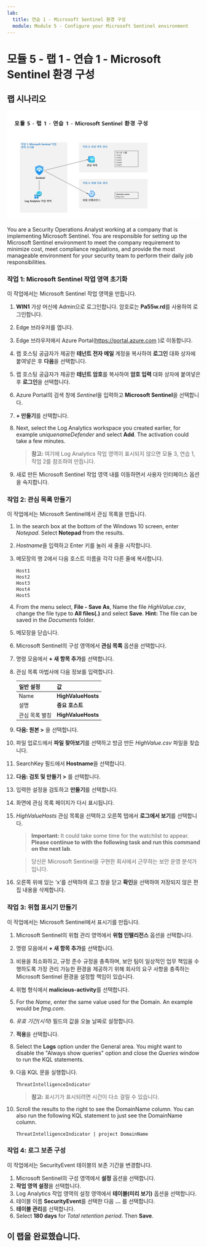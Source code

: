 ```yaml
---
lab:
  title: 연습 1 - Microsoft Sentinel 환경 구성
  module: Module 5 - Configure your Microsoft Sentinel environment
---
```


# <a name="module-5---lab-1---exercise-1---configure-your-microsoft-sentinel-environment"></a>모듈 5 - 랩 1 - 연습 1 - Microsoft Sentinel 환경 구성

## <a name="lab-scenario"></a>랩 시나리오

![랩 개요입니다.](../Media/SC-200-Lab_Diagrams_Mod5_L1_Ex1.png)

You are a Security Operations Analyst working at a company that is implementing Microsoft Sentinel. You are responsible for setting up the Microsoft Sentinel environment to meet the company requirement to minimize cost, meet compliance regulations, and provide the most manageable environment for your security team to perform their daily job responsibilities.


### <a name="task-1-initialize-the-microsoft-sentinel-workspace"></a>작업 1: Microsoft Sentinel 작업 영역 초기화

이 작업에서는 Microsoft Sentinel 작업 영역을 만듭니다.

1. **WIN1** 가상 머신에 Admin으로 로그인합니다. 암호로는 **Pa55w.rd**를 사용하여 로그인합니다.  

1. Edge 브라우저를 엽니다.

1. Edge 브라우저에서 Azure Portal(https://portal.azure.com )로 이동합니다.

1. 랩 호스팅 공급자가 제공한 **테넌트 전자 메일** 계정을 복사하여 **로그인** 대화 상자에 붙여넣은 후 **다음**을 선택합니다.

1. 랩 호스팅 공급자가 제공한 **테넌트 암호**를 복사하여 **암호 입력** 대화 상자에 붙여넣은 후 **로그인**을 선택합니다.

1. Azure Portal의 검색 창에 *Sentinel*을 입력하고 **Microsoft Sentinel**을 선택합니다.

1. **+ 만들기**를 선택합니다.

1. Next, select the Log Analytics workspace you created earlier, for example <bpt id="p1">*</bpt>uniquenameDefender<ept id="p1">*</ept> and select <bpt id="p2">**</bpt>Add<ept id="p2">**</ept>. The activation could take a few minutes.

    >**참고:** 여기에 Log Analytics 작업 영역이 표시되지 않으면 모듈 3, 연습 1, 작업 2를 참조하여 만듭니다.

1. 새로 만든 Microsoft Sentinel 작업 영역 내를 이동하면서 사용자 인터페이스 옵션을 숙지합니다.


### <a name="task-2-create-a-watchlist"></a>작업 2: 관심 목록 만들기

이 작업에서는 Microsoft Sentinel에서 관심 목록을 만듭니다.

1. In the search box at the bottom of the Windows 10 screen, enter <bpt id="p1">*</bpt>Notepad<ept id="p1">*</ept>. Select <bpt id="p1">**</bpt>Notepad<ept id="p1">**</ept> from the results.

1. *Hostname*을 입력하고 Enter 키를 눌러 새 줄을 시작합니다.

1. 메모장의 행 2에서 다음 호스트 이름을 각각 다른 줄에 복사합니다.

    ```Notepad
    Host1
    Host2
    Host3
    Host4
    Host5
    ```

1. From the menu select, <bpt id="p1">**</bpt>File - Save As<ept id="p1">**</ept>, Name the file <bpt id="p2">*</bpt>HighValue.csv<ept id="p2">*</ept>, change the file type to <bpt id="p3">**</bpt>All files(<bpt id="p4">*</bpt>.<ept id="p4">*</ept>)<ept id="p3">**</ept> and select <bpt id="p5">**</bpt>Save<ept id="p5">**</ept>. <bpt id="p1">**</bpt>Hint:<ept id="p1">**</ept> The file can be saved in the <bpt id="p2">*</bpt>Documents<ept id="p2">*</ept> folder.

1. 메모장을 닫습니다.

1. Microsoft Sentinel의 구성 영역에서 **관심 목록** 옵션을 선택합니다.

1. 명령 모음에서 **+ 새 항목 추가**를 선택합니다.

1. 관심 목록 마법사에 다음 정보를 입력합니다.

    |일반 설정|값|
    |---|---|
    |Name|**HighValueHosts**|
    |설명|**중요 호스트**|
    |관심 목록 별칭|**HighValueHosts**|

1. **다음: 원본 >** 을 선택합니다.

1. 파일 업로드에서 **파일 찾아보기**를 선택하고 방금 만든 *HighValue.csv* 파일을 찾습니다.

1. SearchKey 필드에서 **Hostname**을 선택합니다.

1. **다음: 검토 및 만들기 >** 를 선택합니다.

1. 입력한 설정을 검토하고 **만들기**를 선택합니다.

1. 화면에 관심 목록 페이지가 다시 표시됩니다.

1. *HighValueHosts* 관심 목록을 선택하고 오른쪽 탭에서 **로그에서 보기**를 선택합니다.

    ><bpt id="p1">**</bpt>Important:<ept id="p1">**</ept> It could take some time for the watchlist to appear. <bpt id="p1">**</bpt>Please continue to with the following task and run this command on the next lab<ept id="p1">**</ept>.
    
    >당신은 Microsoft Sentinel을 구현한 회사에서 근무하는 보안 운영 분석가입니다.

1. 오른쪽 위에 있는 ‘x’를 선택하여 로그 창을 닫고 **확인**을 선택하여 저장되지 않은 편집 내용을 삭제합니다.


### <a name="task-3-create-a-threat-indicator"></a>작업 3: 위협 표시기 만들기

이 작업에서는 Microsoft Sentinel에서 표시기를 만듭니다.

1. Microsoft Sentinel의 위협 관리 영역에서 **위협 인텔리전스** 옵션을 선택합니다.

1. 명령 모음에서 **+ 새 항목 추가**를 선택합니다.

1. 비용을 최소화하고, 규정 준수 규정을 충족하며, 보안 팀이 일상적인 업무 책임을 수행하도록 가장 관리 가능한 환경을 제공하기 위해 회사의 요구 사항을 충족하는 Microsoft Sentinel 환경을 설정할 책임이 있습니다.

1. 위협 형식에서 **malicious-activity**를 선택합니다.

1. For the <bpt id="p1">*</bpt>Name<ept id="p1">*</ept>, enter the same value used for the Domain. An example would be <bpt id="p1">*</bpt>fmg.com<ept id="p1">*</ept>.

1. *유효 기간(시작)* 필드의 값을 오늘 날짜로 설정합니다.

1. **적용**을 선택합니다.

1. Select the <bpt id="p1">**</bpt>Logs<ept id="p1">**</ept> option under the General area. You might want to disable the "Always show queries" option and close the <bpt id="p1">*</bpt>Queries<ept id="p1">*</ept> window to run the KQL statements.

1. 다음 KQL 문을 실행합니다.

    ```KQL
    ThreatIntelligenceIndicator
    ```

    >**참고:** 표시기가 표시되려면 시간이 다소 걸릴 수 있습니다.

1. Scroll the results to the right to see the DomainName column. You can also run the following KQL statement to just see the DomainName column. 

    ```KQL
    ThreatIntelligenceIndicator | project DomainName
    ```

### <a name="task-4-configure-log-retention"></a>작업 4: 로그 보존 구성

이 작업에서는 SecurityEvent 테이블의 보존 기간을 변경합니다.

1. Microsoft Sentinel의 구성 영역에서 **설정** 옵션을 선택합니다.
1. **작업 영역 설정**을 선택합니다.
1. Log Analytics 작업 영역의 설정 영역에서 **테이블(미리 보기)** 옵션을 선택합니다.
1. 테이블 이름 **SecurityEvent**를 선택한 다음 **...** 를 선택합니다.
1. **테이블 관리**를 선택합니다.
1. Select <bpt id="p1">**</bpt>180 days<ept id="p1">**</ept> for <bpt id="p2">*</bpt>Total retention period<ept id="p2">*</ept>. Then <bpt id="p1">**</bpt>Save<ept id="p1">**</ept>.


## <a name="you-have-completed-the-lab"></a>이 랩을 완료했습니다.

